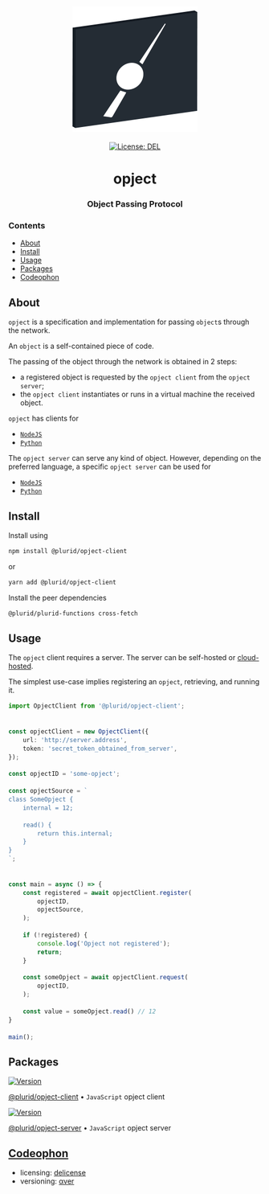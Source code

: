 <p align="center">
    <img src="https://raw.githubusercontent.com/plurid/opject/master/about/identity/opject-logo.png" height="250px">
    <br />
    <br />
    <a target="_blank" href="https://github.com/plurid/opject/blob/master/LICENSE">
        <img src="https://img.shields.io/badge/license-DEL-blue.svg?colorB=1380C3&style=for-the-badge" alt="License: DEL">
    </a>
</p>



<h1 align="center">
    opject
</h1>


<h3 align="center">
    Object Passing Protocol
</h3>



### Contents

+ [About](#about)
+ [Install](#install)
+ [Usage](#usage)
+ [Packages](#packages)
+ [Codeophon](#codeophon)



## About

`opject` is a specification and implementation for passing `object`s through the network.

An `object` is a self-contained piece of code.

The passing of the object through the network is obtained in 2 steps:

+ a registered object is requested by the `opject client` from the `opject server`;
+ the `opject client` instantiates or runs in a virtual machine the received object.

`opject` has clients for

+ [`NodeJS`](https://github.com/plurid/opject/tree/master/packages/javascript/opject-client)
+ [`Python`](https://github.com/plurid/opject/tree/master/packages/python/opject-client)

The `opject server` can serve any kind of object. However, depending on the preferred language, a specific `opject server` can be used for

+ [`NodeJS`](https://github.com/plurid/opject/tree/master/packages/javascript/opject-server)
+ [`Python`](https://github.com/plurid/opject/tree/master/packages/python/opject-server)



## Install

Install using

``` bash
npm install @plurid/opject-client
```

or

``` bash
yarn add @plurid/opject-client
```

Install the peer dependencies

``` bash
@plurid/plurid-functions cross-fetch
```


## Usage

The `opject` client requires a server. The server can be self-hosted or [cloud-hosted](https://opject.plurid.cloud).

The simplest use-case implies registering an `opject`, retrieving, and running it.

``` typescript
import OpjectClient from '@plurid/opject-client';


const opjectClient = new OpjectClient({
    url: 'http://server.address',
    token: 'secret_token_obtained_from_server',
});

const opjectID = 'some-opject';

const opjectSource = `
class SomeOpject {
    internal = 12;

    read() {
        return this.internal;
    }
}
`;


const main = async () => {
    const registered = await opjectClient.register(
        opjectID,
        opjectSource,
    );

    if (!registered) {
        console.log('Opject not registered');
        return;
    }

    const someOpject = await opjectClient.request(
        opjectID,
    );

    const value = someOpject.read() // 12
}

main();
```



## Packages

<a target="_blank" href="https://www.npmjs.com/package/@plurid/opject-client">
    <img src="https://img.shields.io/npm/v/@plurid/opject.svg?logo=npm&colorB=1380C3&style=for-the-badge" alt="Version">
</a>

[@plurid/opject-client][javascript-opject-client] • `JavaScript` opject client

[javascript-opject-client]: https://github.com/plurid/opject/tree/master/packages/javascript/opject-client


<a target="_blank" href="https://www.npmjs.com/package/@plurid/opject-server">
    <img src="https://img.shields.io/npm/v/@plurid/opject.svg?logo=npm&colorB=1380C3&style=for-the-badge" alt="Version">
</a>

[@plurid/opject-server][javascript-opject-server] • `JavaScript` opject server

[javascript-opject-server]: https://github.com/plurid/opject/tree/master/packages/javascript/opject-server



## [Codeophon](https://github.com/ly3xqhl8g9/codeophon)

+ licensing: [delicense](https://github.com/ly3xqhl8g9/delicense)
+ versioning: [αver](https://github.com/ly3xqhl8g9/alpha-versioning)
